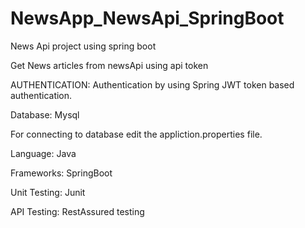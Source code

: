 # NewsApp_NewsApi_SpringBoot
News Api project using spring boot  

Get News articles from newsApi using api token

AUTHENTICATION: Authentication by using Spring JWT token based authentication.
 
Database: Mysql

For connecting to database edit the appliction.properties file.

Language: Java

Frameworks:
 SpringBoot
 
 Unit Testing: Junit
 
 API Testing: RestAssured testing


